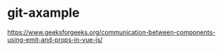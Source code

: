 # git-axample
https://www.geeksforgeeks.org/communication-between-components-using-emit-and-props-in-vue-js/
